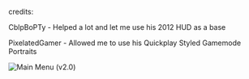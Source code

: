 credits:

CblpBoPTy - Helped a lot and let me use his 2012 HUD as a base

PixelatedGamer - Allowed me to use his Quickplay Styled Gamemode Portraits

![Main Menu](https://github.com/user-attachments/assets/5c124803-994e-4ece-8682-e5a0cd8019fa)
(v2.0)
